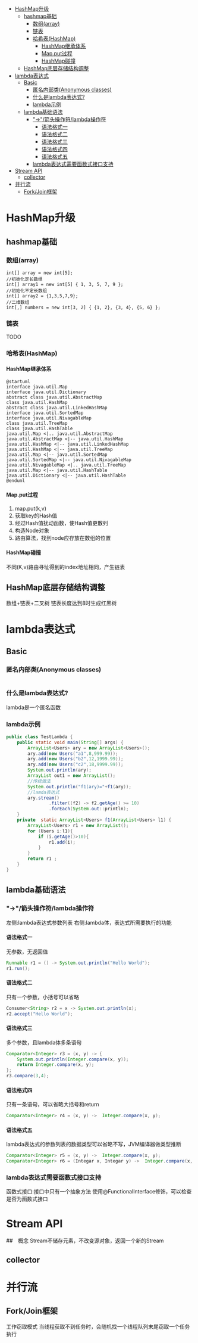 - [HashMap升级](#hashmap升级)
  - [hashmap基础](#hashmap基础)
    - [数组(array)](#数组array)
    - [链表](#链表)
    - [哈希表(HashMap)](#哈希表hashmap)
      - [HashMap继承体系](#hashmap继承体系)
      - [Map.put过程](#mapput过程)
      - [HashMap碰撞](#hashmap碰撞)
  - [HashMap底层存储结构调整](#hashmap底层存储结构调整)
- [lambda表达式](#lambda表达式)
  - [Basic](#basic)
    - [匿名内部类(Anonymous classes)](#匿名内部类anonymous-classes)
    - [什么是lambda表达式?](#什么是lambda表达式)
    - [lambda示例](#lambda示例)
  - [lambda基础语法](#lambda基础语法)
    - ["->"/箭头操作符/lambda操作符](#-箭头操作符lambda操作符)
      - [语法格式一](#语法格式一)
      - [语法格式二](#语法格式二)
      - [语法格式三](#语法格式三)
      - [语法格式四](#语法格式四)
      - [语法格式五](#语法格式五)
    - [lambda表达式需要函数式接口支持](#lambda表达式需要函数式接口支持)
- [Stream API](#stream-api)
  - [collector](#collector)
- [并行流](#并行流)
  - [Fork/Join框架](#forkjoin框架)

# HashMap升级
## hashmap基础
### 数组(array)
```
int[] array = new int[5];
//初始化定长数组
int[] array1 = new int[5] { 1, 3, 5, 7, 9 }; 
//初始化不定长数组
int[] array2 = {1,3,5,7,9};
//二维数组
int[,] numbers = new int[3, 2] { {1, 2}, {3, 4}, {5, 6} };
```

### 链表
TODO

### 哈希表(HashMap)
#### HashMap继承体系
```plantuml
@startuml
interface java.util.Map
interface java.util.Dictionary
abstract class java.util.AbstractMap
class java.util.HashMap
abstract class java.util.LinkedHashMap
interface java.util.SortedMap
interface java.util.NivagableMap
class java.util.TreeMap
class java.util.HashTable
java.util.Map <|.. java.util.AbstractMap
java.util.AbstractMap <|-- java.util.HashMap
java.util.HashMap <|-- java.util.LinkedHashMap
java.util.HashMap <|-- java.util.TreeMap
java.util.Map <|-- java.util.SortedMap
java.util.SortedMap <|-- java.util.NivagableMap
java.util.NivagableMap <|.. java.util.TreeMap
java.util.Map <|-- java.util.HashTable
java.util.Dictionary <|-- java.util.HashTable
@enduml
```
#### Map.put过程
1. map.put(k,v)
2. 获取key的Hash值
3. 经过Hash值扰动函数，使Hash值更散列
4. 构造Node对象
5. 路由算法，找到node应存放在数组的位置

#### HashMap碰撞
不同(K,v)路由寻址得到的index地址相同，产生链表
## HashMap底层存储结构调整
数组+链表+二叉树
链表长度达到8时生成红黑树

# lambda表达式
## Basic
### 匿名内部类(Anonymous classes)
```java

```
### 什么是lambda表达式?
lambda是一个匿名函数

### lambda示例
```java
public class TestLambda {
    public static void main(String[] args) {
        ArrayList<Users> ary = new ArrayList<Users>();
        ary.add(new Users("a1",8,999.99));
        ary.add(new Users("b2",12,1999.99));
        ary.add(new Users("c2",18,9999.99));
        System.out.println(ary);
        ArrayList out1 = new ArrayList();
        //传统做法
        System.out.println("f1(ary)="+f1(ary));
        //lamda表达式
        ary.stream()
                .filter((f2) -> f2.getAge() >= 10)
                .forEach(System.out::println);
    }
    private  static ArrayList<Users> f1(ArrayList<Users> l1) {
        ArrayList<Users> r1 = new ArrayList();
        for (Users i:l1){
            if (i.getAge()>10){
                r1.add(i);
            }
        }
        return r1 ;
    }
}
```

## lambda基础语法
### "->"/箭头操作符/lambda操作符
左侧:lambda表达式参数列表
右侧:lambda体，表达式所需要执行的功能
#### 语法格式一
无参数，无返回值
```java
Runnable r1 = () -> System.out.println("Hello World");
r1.run();
```
#### 语法格式二
只有一个参数，小括号可以省略
```java
Consumer<String> r2 = x -> System.out.println(x);
r2.accept("Hello World");
```
#### 语法格式三
多个参数，且lambda体多条语句
```java
Comparator<Integer> r3 = (x, y) -> {
    System.out.println(Integer.compare(x, y));
    return Integer.compare(x, y);
};
r3.compare(3,4);
```
#### 语法格式四
只有一条语句，可以省略大括号和return
```java
Comparator<Integer> r4 = (x, y) ->  Integer.compare(x, y);
```
#### 语法格式五
lambda表达式的参数列表的数据类型可以省略不写，JVM编译器做类型推断
```java
Comparator<Integer> r5 = (x, y) ->  Integer.compare(x, y);
Comparator<Integer> r6 = (Integar x, Integar y) ->  Integer.compare(x, y);
```

### lambda表达式需要函数式接口支持
函数式接口:接口中只有一个抽象方法
使用@FunctionalInterface修饰，可以检查是否为函数式接口


# Stream API
##　概念
Stream不储存元素，不改变源对象，返回一个新的Stream

## collector

# 并行流
## Fork/Join框架
工作窃取模式
当线程获取不到任务时，会随机找一个线程队列末尾窃取一个任务执行